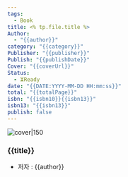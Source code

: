 ```yaml
---
tags:
  - Book
title: <% tp.file.title %>
Author:
  - "{{author}}"
category: "{{category}}"
Publisher: "{{publisher}}"
Publish: "{{publishDate}}"
Cover: "{{coverUrl}}"
Status:
  - ⏳Ready
date: "{{DATE:YYYY-MM-DD HH:mm:ss}}"
total: "{{totalPage}}"
isbn: "{{isbn10}}{{isbn13}}"
isbn13: "{{isbn13}}"
publish: false
---
```


![cover|150]({{coverUrl}})
###  {{title}}    
- 저자 : {{author}}

